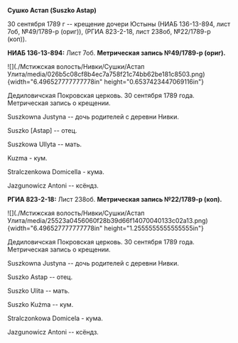 **Сушко Астап (Suszko Astap)**

30 сентября 1789 г -- крещение дочери Юстыны (НИАБ 136-13-894, лист 7об,
№49/1789-р (ориг)), (РГИА 823-2-18, лист 238об, №22/1789-р (коп)).

**НИАБ 136-13-894:** Лист 7об. **Метрическая запись №49/1789-р (ориг).**

![](./Мстижская волость/Нивки/Сушки/Астап Улита/media/026b5c08cf8b4ec7a758f21c74bb62be181c8503.png){width="6.496527777777778in"
height="0.6537423447069116in"}

Дедиловичская Покровская церковь. 30 сентября 1789 года. Метрическая
запись о крещении.

Suszkowna Justyna -- дочь родителей с деревни Нивки.

Suszko \[Astap\] -- отец.

Suszkowa Ullyta -- мать.

Kuzma - кум.

Stralczenkowa Domicella - кума.

Jazgunowicz Antoni -- ксёндз.

**РГИА 823-2-18:** Лист 238об. **Метрическая запись №22/1789-р (коп).**

![](./Мстижская волость/Нивки/Сушки/Астап Улита/media/25523a0456060f28b39d66f14070040133c02a13.png){width="6.496527777777778in"
height="1.2555555555555555in"}

Дедиловичская Покровская церковь. 30 сентября 1789 года. Метрическая
запись о крещении.

Suszkowna Justyna -- дочь родителей с деревни Нивки.

Suszko Astap -- отец.

Suszko Ulita -- мать.

Suszko Kużma -- кум.

Stralczonkowa Domicela - кума.

Jazgunowicz Antoni -- ксёндз.
